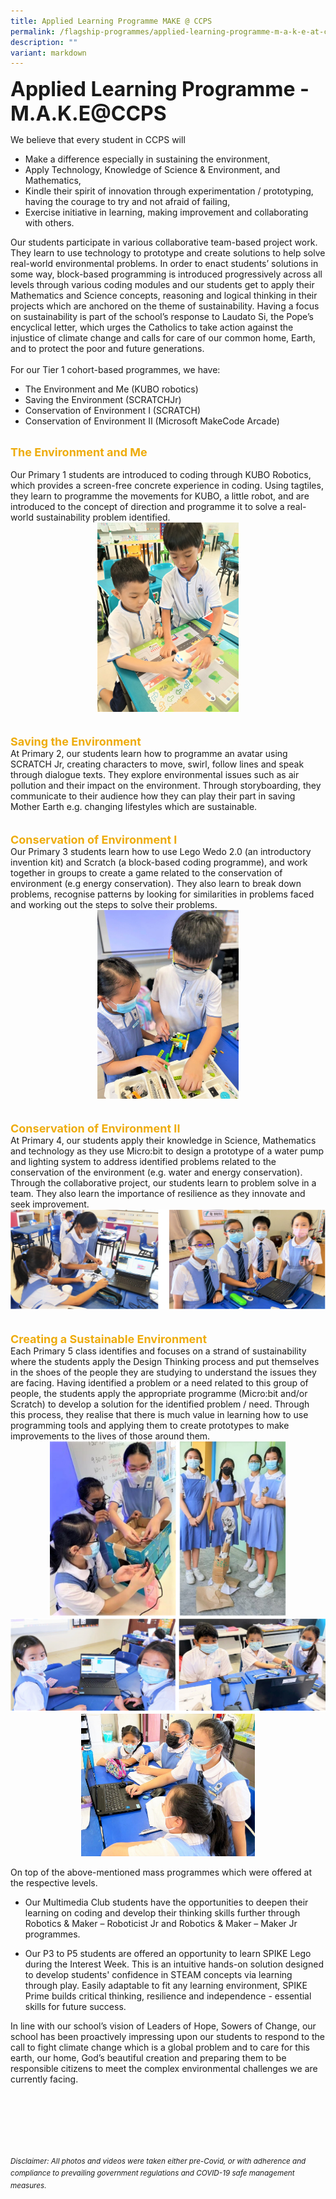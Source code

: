 ```yaml
---
title: Applied Learning Programme MAKE @ CCPS
permalink: /flagship-programmes/applied-learning-programme-m-a-k-e-at-ccps/
description: ""
variant: markdown
---
```

<b><font size="6">Applied Learning Programme - M.A.K.E@CCPS</font></b>

  
  
We believe that every student in CCPS will

* Make a difference especially in sustaining the environment,<br>
* Apply Technology, Knowledge of Science &amp; Environment, and Mathematics,<br>
* Kindle their spirit of innovation through experimentation / prototyping, having the courage to try and not afraid of failing,<br>
* Exercise initiative in learning, making improvement and collaborating with others.<br>


Our students participate in various collaborative team-based project work. They learn to use technology to prototype and create solutions to help solve real-world environmental problems.  In order to enact students’ solutions in some way, block-based programming is introduced progressively across all levels through various coding modules and our students get to apply their Mathematics and Science concepts, reasoning and logical thinking in their projects which are anchored on the theme of sustainability. Having a focus on sustainability is part of the school’s response to Laudato Si, the Pope’s encyclical letter, which urges the Catholics to take action against the injustice of climate change and calls for care of our common home, Earth, and to protect the poor and future generations.
<br>
<br>
For our Tier 1 cohort-based programmes, we have:
* The Environment and Me (KUBO robotics)
* Saving the Environment (SCRATCHJr)
* Conservation of Environment I (SCRATCH)
* Conservation of Environment II (Microsoft MakeCode Arcade)


<br>
<b><font size="4" color="#eeac0d">The Environment and Me</font></b>
<br><br>
Our Primary 1 students are introduced to coding through KUBO Robotics, which provides a screen-free concrete experience in coding. Using tagtiles, they learn to programme the movements for KUBO, a little robot, and are introduced to the concept of direction and programme it to solve a real-world sustainability problem identified.

<center>
<img src="/images/Flagship%20Programmes/ALP%201.jpg" style="width:45%">
</center>
<br><br>
<b><font size="4" color="#eeac0d">Saving the Environment</font></b>
<br>
At Primary 2, our students learn how to programme an avatar using SCRATCH Jr, creating characters to move, swirl, follow lines and speak through dialogue texts. They explore environmental issues such as air pollution and their impact on the environment. Through storyboarding, they communicate to their audience how they can play their part in saving Mother Earth e.g. changing lifestyles which are sustainable.
<br><br><br>
<b><font size="4" color="#eeac0d">Conservation of Environment I</font></b>
<br>
Our Primary 3 students learn how to use Lego Wedo 2.0 (an introductory invention kit) and Scratch (a block-based coding programme), and work together in groups to create a game related to the conservation of environment (e.g energy conservation). They also learn to break down problems, recognise patterns by looking for similarities in problems faced and working out the steps to solve their problems.

<center>
<img src="/images/Flagship%20Programmes/ALP%202.jpeg" style="width:45%">
</center>
<br><br>
<b><font size="4" color="#eeac0d">Conservation of Environment II</font></b>
<br>
At Primary 4, our students apply their knowledge in Science, Mathematics and technology as they use Micro:bit to design a prototype of a water pump and lighting system to address identified problems related to the conservation of the environment (e.g. water and energy conservation). Through the collaborative project, our students learn to problem solve in a team. They also learn the importance of resilience as they innovate and seek improvement.

<center>

<img src="/images/Flagship%20Programmes/ALP%203.png" style="width:100%">	
	
</center>
<br><br>
<b><font size="4" color="#eeac0d">Creating a Sustainable Environment</font></b>
<br>
Each Primary 5 class identifies and focuses on a strand of sustainability where the students apply the Design Thinking process and put themselves in the shoes of the people they are studying to understand the issues they are facing. Having identified a problem or a need related to this group of people, the students apply the appropriate programme (Micro:bit and/or Scratch) to develop a solution for the identified problem / need. Through this process, they realise that there is much value in learning how to use programming tools and applying them to create prototypes to make improvements to the lives of those around them.

<center>
<img src="/images/Flagship%20Programmes/ALP%204.png" style="width:75%">

<br>

<img src="/images/Flagship%20Programmes/ALP%205.png" style="width:100%">		

<br>
<img src="/images/Flagship%20Programmes/ALP%206.jpeg" style="width:55%">

</center>

On top of the above-mentioned mass programmes which were offered at the respective levels.  

*   Our Multimedia Club students have the opportunities to deepen their learning on coding and develop their thinking skills further through Robotics &amp; Maker – Roboticist Jr and Robotics &amp; Maker – Maker Jr programmes.

*   Our P3 to P5 students are offered an opportunity to learn SPIKE Lego during the Interest Week. This is an intuitive hands-on solution designed to develop students' confidence in STEAM concepts via learning through play. Easily adaptable to fit any learning environment, SPIKE Prime builds critical thinking, resilience and independence - essential skills for future success.

In line with our school’s vision of Leaders of Hope, Sowers of Change, our school has been proactively impressing upon our students to respond to the call to fight climate change which is a global problem and to care for this earth, our home, God’s beautiful creation and preparing them to be responsible citizens to meet the complex environmental challenges we are currently facing.


<br><br><br><br><br><br>
<sup>_Disclaimer: All photos and videos were taken either pre-Covid, or with adherence and compliance to prevailing government regulations and COVID-19 safe management measures._</sup>